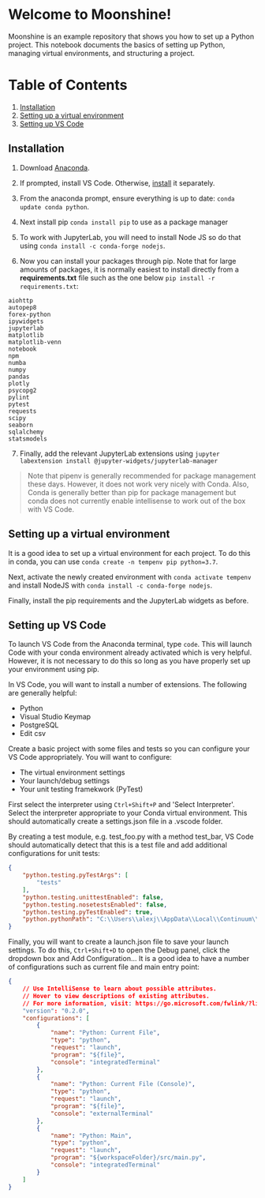 # Welcome to Moonshine!

Moonshine is an example repository that shows you how to set up a Python project. This notebook documents the basics of setting up Python, managing virtual environments, and structuring a project.

# Table of Contents
1. [Installation](#Installation)
2. [Setting up a virtual environment](#Setting-up-a-virtual-environment)
3. [Setting up VS Code](#Setting-up-VS-Code)


## Installation

1. Download [Anaconda](https://www.anaconda.com/distribution/).

2. If prompted, install VS Code. Otherwise, [install](https://code.visualstudio.com/download) it separately.

3. From the anaconda prompt, ensure everything is up to date: 
    `conda update conda python`. 

4. Next install pip `conda install pip` to use as a package manager

5. To work with JupyterLab, you will need to install Node JS so do that using `conda install -c conda-forge nodejs`.

6. Now you can install your packages through pip. Note that for large amounts of packages, it is normally easiest to install directly from a **requirements.txt** file such as the one below `pip install -r requirements.txt`:

```
aiohttp
autopep8
forex-python
ipywidgets
jupyterlab
matplotlib
matplotlib-venn
notebook
npm
numba
numpy
pandas
plotly
psycopg2
pylint
pytest
requests
scipy
seaborn
sqlalchemy
statsmodels
```

7. Finally, add the relevant JupyterLab extensions using  `jupyter labextension install @jupyter-widgets/jupyterlab-manager`



> Note that pipenv is generally recommended for package management these days. However, it does not work very nicely with Conda. Also, Conda is generally better than pip for package management but conda does not currently enable intellisense to work out of the box with VS Code.

## Setting up a virtual environment

It is a good idea to set up a virtual environment for each project. To do this in conda, you can use
`conda create -n tempenv pip python=3.7`.

Next, activate the newly created environment with
`conda activate tempenv` and install NodeJS with `conda install -c conda-forge nodejs`.

Finally, install the pip requirements and the JupyterLab widgets as before.

## Setting up VS Code

To launch VS Code from the Anaconda terminal, type `code`. This will launch Code with your conda environment already activated which is very helpful. However, it is not necessary to do this so long as you have properly set up your environment using pip.

In VS Code, you will want to install a number of extensions. The following are generally helpful:
 - Python
 - Visual Studio Keymap
 - PostgreSQL
 - Edit csv

Create a basic project with some files and tests so you can configure your VS Code appropriately. You will want to configure:
 - The virtual environment settings
 - Your launch/debug settings
 - Your unit testing framekwork (PyTest)

First select the interpreter using `Ctrl+Shift+P` and 'Select Interpreter'. Select the interpreter appropriate to your Conda virtual environment. This should automatically create a settings.json file in a .vscode folder.

By creating a test module, e.g. test_foo.py with a method test_bar, VS Code should automatically detect that this is a test file and add additional configurations for unit tests:

```json
{
    "python.testing.pyTestArgs": [
        "tests"
    ],
    "python.testing.unittestEnabled": false,
    "python.testing.nosetestsEnabled": false,
    "python.testing.pyTestEnabled": true,
    "python.pythonPath": "C:\\Users\\alexj\\AppData\\Local\\Continuum\\anaconda3\\envs\\py37\\python.exe"
}
```

Finally, you will want to create a launch.json file to save your launch settings. To do this, `Ctrl+Shift+D` to open the Debug panel, click the dropdown box and Add Configuration... It is a good idea to have a number of configurations such as current file and main entry point:

```json
{
    // Use IntelliSense to learn about possible attributes.
    // Hover to view descriptions of existing attributes.
    // For more information, visit: https://go.microsoft.com/fwlink/?linkid=830387
    "version": "0.2.0",
    "configurations": [
        {
            "name": "Python: Current File",
            "type": "python",
            "request": "launch",
            "program": "${file}",
            "console": "integratedTerminal"
        },
        {
            "name": "Python: Current File (Console)",
            "type": "python",
            "request": "launch",
            "program": "${file}",
            "console": "externalTerminal"
        },
        {
            "name": "Python: Main",
            "type": "python",
            "request": "launch",
            "program": "${workspaceFolder}/src/main.py",
            "console": "integratedTerminal"
        }
    ]
}
```